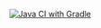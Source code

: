 [![Java CI with Gradle](https://github.com/Guap18/Pman/actions/workflows/gradle.yml/badge.svg)](https://github.com/Guap18/Pman/actions/workflows/gradle.yml)